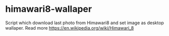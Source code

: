 # himawari8-wallaper
Script which download last photo from Himawari8 and set image as desktop wallaper. Read more https://en.wikipedia.org/wiki/Himawari_8 
